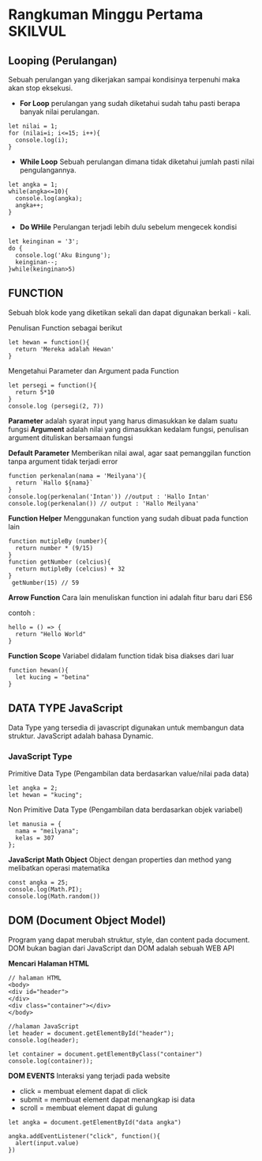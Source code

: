 # Rangkuman Minggu Pertama SKILVUL

## Looping (Perulangan)
Sebuah perulangan yang dikerjakan sampai kondisinya terpenuhi maka akan stop eksekusi.

- **For Loop**
perulangan yang sudah diketahui sudah tahu pasti berapa banyak nilai perulangan.

```
let nilai = 1;
for (nilai=i; i<=15; i++){
  console.log(i);
}
```
- **While Loop**
Sebuah perulangan dimana tidak diketahui jumlah pasti nilai pengulangannya.
```
let angka = 1;
while(angka<=10){
  console.log(angka);
  angka++;
}
```
- **Do WHile**
Perulangan terjadi lebih dulu sebelum mengecek kondisi
```
let keinginan = '3';
do {
  console.log('Aku Bingung');
  keinginan--;
}while(keinginan>5)
```

## FUNCTION
Sebuah blok kode yang diketikan sekali dan dapat digunakan berkali - kali.

Penulisan Function sebagai berikut
```
let hewan = function(){
  return 'Mereka adalah Hewan'
}
```

Mengetahui Parameter dan Argument pada Function

```
let persegi = function(){
  return 5*10
}
console.log (persegi(2, 7))
```
**Parameter** adalah syarat input yang harus dimasukkan ke dalam suatu fungsi
**Argument** adalah nilai yang dimasukkan kedalam fungsi, penulisan argument dituliskan bersamaan fungsi

**Default Parameter**
Memberikan nilai awal, agar saat pemanggilan function tanpa argument tidak terjadi error
```
function perkenalan(nama = 'Meilyana'){
  return `Hallo ${nama}`
}
console.log(perkenalan('Intan')) //output : 'Hallo Intan'
console.log(perkenalan()) // output : 'Hallo Meilyana'
```

**Function Helper**
Menggunakan function yang sudah dibuat pada function lain
```
function mutipleBy (number){
  return number * (9/15)
}
function getNumber (celcius){
  return mutipleBy (celcius) + 32
}
 getNumber(15) // 59
 ```

 **Arrow Function**
 Cara lain menuliskan function ini adalah fitur baru dari ES6

 contoh :
```
hello = () => {
  return "Hello World"
}
```
  
**Function Scope**
Variabel didalam function tidak bisa diakses dari luar
```
function hewan(){
  let kucing = "betina"
}
```

## DATA TYPE JavaScript
Data Type yang tersedia di javascript digunakan untuk membangun data struktur. JavaScript adalah bahasa Dynamic.

### JavaScript Type
  Primitive Data Type (Pengambilan data berdasarkan value/nilai pada data)
  ```
  let angka = 2;
  let hewan = "kucing";
  ```
  Non Primitive Data Type (Pengambilan data berdasarkan objek variabel)
  ```
  let manusia = {
    nama = "meilyana";
    kelas = 307
  };
  ```
  **JavaScript Math Object**
  Object dengan properties dan method yang melibatkan operasi matematika
  ```
  const angka = 25;
  console.log(Math.PI);
  console.log(Math.random())
  ```

  ## DOM (Document Object Model)
  Program yang dapat merubah struktur, style, dan content pada document. DOM bukan bagian dari JavaScript dan DOM adalah sebuah WEB API

  **Mencari Halaman HTML**
```
// halaman HTML
<body>
<div id="header">
</div>
<div class="container"></div>
</body>

//halaman JavaScript
let header = document.getElementById("header");
console.log(header);

let container = document.getElementByClass("container")
console.log(container));
```

**DOM EVENTS**
Interaksi yang terjadi pada website
- click = membuat element dapat di click
- submit = membuat element dapat menangkap isi data
- scroll = membuat element dapat di gulung 
```
let angka = document.getElementById("data angka")

angka.addEventListener("click", function(){
  alert(input.value)
})
```
